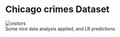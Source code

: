 # Chicago crimes Dataset
![visitors](https://visitor-badge.glitch.me/badge?page_id=gilzeevi25.Chicago-crimes.issue.1) <br/>
Some nice data analysis applied, and LR predictions
